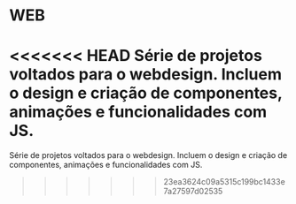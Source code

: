 # WEB
<<<<<<< HEAD
Série de projetos voltados para o webdesign. Incluem o design e criação de componentes, animações e funcionalidades com JS.
=======
Série de projetos voltados para o webdesign. Incluem o design e criação de componentes, animações e funcionalidades com JS.
>>>>>>> 23ea3624c09a5315c199bc1433e7a27597d02535
